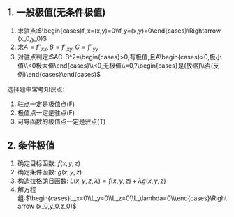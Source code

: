 ## 1. 一般极值(无条件极值)

1. 求驻点:$\begin{cases}f_x=(x,y)=0\\f_y=(x,y)=0\end{cases}\Rightarrow (x_0,y_0)$
2. 求$A=f''_{xx},B=f''_{xy},C=f''_{yy}$
3. 对驻点判定:$AC-B^2=\begin{cases}>0,有极值,且A\begin{cases}>0,极小值\\<0极大值\end{cases}\\<0,无极值\\=0,?\begin{cases}是(放缩)\\否(反例)\end{cases}\end{cases}$

选择题中常考知识点:
1. 驻点一定是极值点(F)
2. 极值点一定是驻点(F)
3. 可导函数的极值点一定是驻点(T)

## 2. 条件极值

1. 确定目标函数: $f(x,y,z)$
2. 确定条件函数: $g(x,y,z)$
3. 构造拉格朗日函数: $L(x,y,z,\lambda)=f(x,y,z)+\lambda g(x,y,z)$
4. 解方程组:$\begin{cases}L_x=0\\L_y=0\\L_z=0\\L_\lambda=0\\\end{cases}\Rightarrow (x_0,y_0,z_0)$

